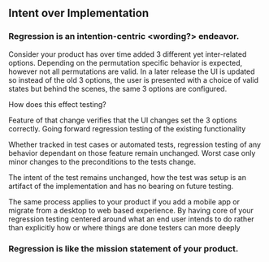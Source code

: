 ## Intent over Implementation

### Regression is an intention-centric <wording?> endeavor. 

Consider your product has over time added 3 different yet inter-related options. Depending on the permutation specific behavior is expected, however not all permutations are valid. In a later release the UI is updated so instead of the old 3 options, the user is presented with a choice of valid states but behind the scenes, the same 3 options are configured. 

How does this effect testing?

Feature of that change verifies that the UI changes set the 3 options correctly. Going forward regression testing of the existing functionality 

Whether tracked in test cases or automated tests, regression testing of any behavior dependant on those feature remain unchanged. Worst case only minor changes to the preconditions to the tests change.

The intent of the test remains unchanged, how the test was setup is an artifact of the implementation and has no bearing on future testing. 

The same process applies to your product if you add a mobile app or migrate from a desktop to web based experience. By having core of your regression testing  centered around what an end user intends to do rather than explicitly how or where things are done testers can more deeply 

### Regression is like the mission statement of your product. 



